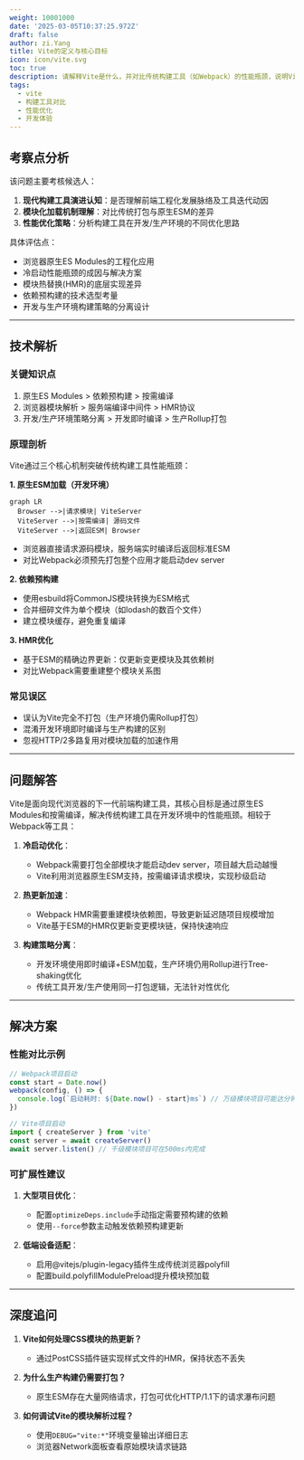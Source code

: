 ```yaml
---
weight: 10001000
date: '2025-03-05T10:37:25.972Z'
draft: false
author: zi.Yang
title: Vite的定义与核心目标
icon: icon/vite.svg
toc: true
description: 请解释Vite是什么，并对比传统构建工具（如Webpack）的性能瓶颈，说明Vite的设计目标是如何解决开发环境启动慢、热更新延迟等问题的？
tags:
  - vite
  - 构建工具对比
  - 性能优化
  - 开发体验
---
```


## 考察点分析

该问题主要考核候选人：

1. **现代构建工具演进认知**：是否理解前端工程化发展脉络及工具迭代动因
2. **模块化加载机制理解**：对比传统打包与原生ESM的差异
3. **性能优化策略**：分析构建工具在开发/生产环境的不同优化思路

具体评估点：

- 浏览器原生ES Modules的工程化应用
- 冷启动性能瓶颈的成因与解决方案
- 模块热替换(HMR)的底层实现差异
- 依赖预构建的技术选型考量
- 开发与生产环境构建策略的分离设计

---

## 技术解析

### 关键知识点

1. 原生ES Modules > 依赖预构建 > 按需编译
2. 浏览器模块解析 > 服务端编译中间件 > HMR协议
3. 开发/生产环境策略分离 > 开发即时编译 > 生产Rollup打包

### 原理剖析

Vite通过三个核心机制突破传统构建工具性能瓶颈：

**1. 原生ESM加载（开发环境）**

```mermaid
graph LR
  Browser -->|请求模块| ViteServer
  ViteServer -->|按需编译| 源码文件
  ViteServer -->|返回ESM| Browser
```

- 浏览器直接请求源码模块，服务端实时编译后返回标准ESM
- 对比Webpack必须预先打包整个应用才能启动dev server

**2. 依赖预构建**

- 使用esbuild将CommonJS模块转换为ESM格式
- 合并细碎文件为单个模块（如lodash的数百个文件）
- 建立模块缓存，避免重复编译

**3. HMR优化**

- 基于ESM的精确边界更新：仅更新变更模块及其依赖树
- 对比Webpack需要重建整个模块关系图

### 常见误区

- 误认为Vite完全不打包（生产环境仍需Rollup打包）
- 混淆开发环境即时编译与生产构建的区别
- 忽视HTTP/2多路复用对模块加载的加速作用

---

## 问题解答

Vite是面向现代浏览器的下一代前端构建工具，其核心目标是通过原生ES Modules和按需编译，解决传统构建工具在开发环境中的性能瓶颈。相较于Webpack等工具：

1. **冷启动优化**：
   - Webpack需要打包全部模块才能启动dev server，项目越大启动越慢
   - Vite利用浏览器原生ESM支持，按需编译请求模块，实现秒级启动

2. **热更新加速**：
   - Webpack HMR需要重建模块依赖图，导致更新延迟随项目规模增加
   - Vite基于ESM的HMR仅更新变更模块链，保持快速响应

3. **构建策略分离**：
   - 开发环境使用即时编译+ESM加载，生产环境仍用Rollup进行Tree-shaking优化
   - 传统工具开发/生产使用同一打包逻辑，无法针对性优化

---

## 解决方案

### 性能对比示例

```javascript
// Webpack项目启动
const start = Date.now()
webpack(config, () => {
  console.log(`启动耗时: ${Date.now() - start}ms`) // 万级模块项目可能达分钟级
})

// Vite项目启动
import { createServer } from 'vite'
const server = await createServer()
await server.listen() // 千级模块项目可在500ms内完成
```

### 可扩展性建议

1. **大型项目优化**：
   - 配置`optimizeDeps.include`手动指定需要预构建的依赖
   - 使用`--force`参数主动触发依赖预构建更新

2. **低端设备适配**：
   - 启用@vitejs/plugin-legacy插件生成传统浏览器polyfill
   - 配置build.polyfillModulePreload提升模块预加载

---

## 深度追问

1. **Vite如何处理CSS模块的热更新？**
   - 通过PostCSS插件链实现样式文件的HMR，保持状态不丢失

2. **为什么生产构建仍需要打包？**
   - 原生ESM存在大量网络请求，打包可优化HTTP/1.1下的请求瀑布问题

3. **如何调试Vite的模块解析过程？**
   - 使用`DEBUG="vite:*"`环境变量输出详细日志
   - 浏览器Network面板查看原始模块请求链路
